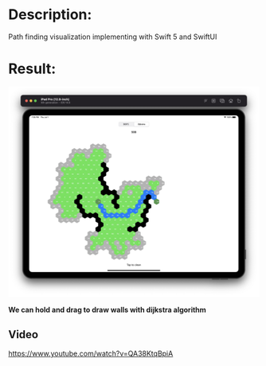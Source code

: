# Description:
Path finding visualization implementing with Swift 5 and SwiftUI

# Result:
<img src="./Screenshots/dijsktra.jpeg" width="800" >

**We can hold and drag to draw walls with dijkstra algorithm**

## Video
https://www.youtube.com/watch?v=QA38KtqBpiA
